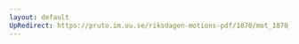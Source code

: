 ```yaml
---
layout: default
UpRedirect: https://pruto.im.uu.se/riksdagen-motions-pdf/1870/mot_1870__ak__162/mot_1870__ak__162-002.pdf
---
```

